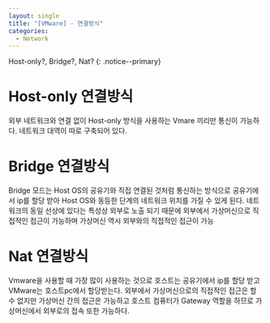 ```yaml
---
layout: single
title: "[VMware] - 연결방식"
categories:
  - Network
---
```


Host-only?, Bridge?, Nat?
{: .notice--primary}

# Host-only 연결방식 
외부 네트워크와 연결 없이 Host-only 방식을 사용하는 Vmare 끼리만 통신이 가능하다. 
네트워크 대역이 따로 구축되어 있다. 

# Bridge 연결방식 
Bridge 모드는 Host OS의 공유기와 직접 연결된 것처럼 통신하는 방식으로
공유기에서 ip를 할당 받아 Host OS와 동등한 단계의 네트워크 위치를 가질 수 있게 된다.
네트워크의 동일 선상에 있다는 특성상 외부로 노출 되기 때문에 외부에서 가상머신으로 직접적인 접근이 가능하며 가상머신 역시 외부와의 직접적인 접근이 가능

# Nat 연결방식 
Vmware을 사용할 때 가장 많이 사용하는 것으로 
호스트는 공유기에서 ip를 할당 받고 VMware는 호스트pc에서 할당받는다. 
외부에서 가상머신으로의 직접적인 접근은 할 수 없지만 가상머신 간의 접근은 가능하고 호스트 컴퓨터가 Gateway 역할을 하므로 가상머신에서 외부로의 접속 또한 가능하다.